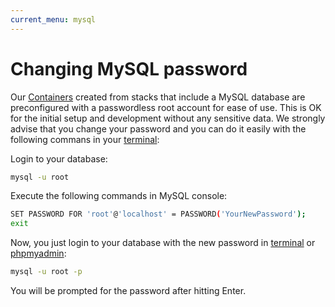 ```yaml
---
current_menu: mysql
---
```


# Changing MySQL password

Our [Containers](http://docs.codeanywhere.com/connections/container.html) created from stacks that include a MySQL database are preconfigured with a passwordless root account for ease of use. This is OK for the initial setup and development without any sensitive data. We strongly advise that you change your password and you can do it easily with the following commans in your [terminal](http://docs.codeanywhere.com/overview/codeanywhereui/terminal.html):

Login to your database:
```sh
mysql -u root
```

Execute the following commands in MySQL console:
```sh
SET PASSWORD FOR 'root'@'localhost' = PASSWORD('YourNewPassword');
exit
```
Now, you just login to your database with the new password in [terminal](http://docs.codeanywhere.com/overview/codeanywhereui/terminal.html) or [phpmyadmin](http://docs.codeanywhere.com/connections/phpmyadmin.html):
```sh
mysql -u root -p
```
You will be prompted for the password after hitting Enter.
